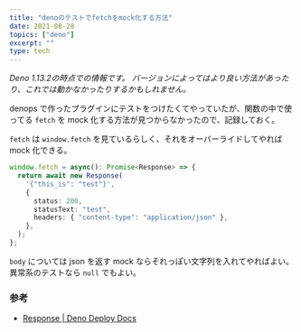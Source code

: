 ```yaml
---
title: "denoのテストでfetchをmock化する方法"
date: 2021-08-28
topics: ["deno"]
excerpt: ""
type: tech
---
```


_Deno 1.13.2の時点での情報です。_
_バージョンによってはより良い方法があったり、これでは動かなかったりするかもしれません。_

denops で作ったプラグインにテストをつけたくてやっていたが、関数の中で使ってる `fetch` を mock 化する方法が見つからなかったので、記録しておく。

`fetch` は `window.fetch` を見ているらしく、それをオーバーライドしてやれば mock 化できる。

```typescript
window.fetch = async(): Promise<Response> => {
  return await new Response(
    '{"this_is": "test"}',
    {
      status: 200,
      statusText: "test",
      headers: { "content-type": "application/json" },
    },
  );
};
```

`body` については json を返す mock ならそれっぽい文字列を入れてやればよい。
異常系のテストなら `null` でもよい。


### 参考

- [Response | Deno Deploy Docs](https://deno.com/deploy/docs/runtime-response)

